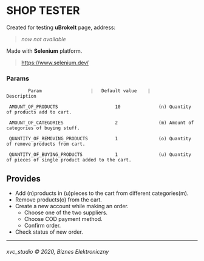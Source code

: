 # SHOP TESTER

Created for testing **uBrokeIt** page, address: 
> *now not available*

Made with **Selenium** platform.
> https://www.selenium.dev/


### Params
```
        Param                  |   Default value    |       Description

 AMOUNT_OF_PRODUCTS                     10              (n) Quantity of products add to cart.

 AMOUNT_OF_CATEGORIES                   2               (m) Amount of categories of buying stuff.

 QUANTITY_OF_REMOVING_PRODUCTS          1               (o) Quantity of remove products from cart.

 QUANTITY_OF_BUYING_PRODUCTS            1               (u) Quantity of pieces of single product added to the cart.
```

## Provides

* Add (n)products in (u)pieces to the cart from different categories(m).
* Remove products(o) from the cart.
* Create a new account while making an order.
    * Choose one of the two suppliers.
    * Choose COD payment method.
    * Confirm order.
* Check status of new order.

 -----

###### xvc_studio © 2020, Biznes Elektroniczny

